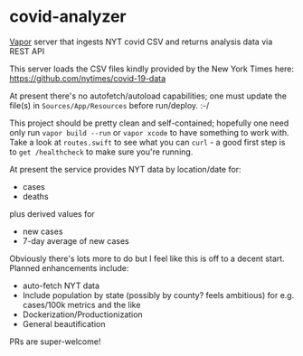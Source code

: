 # covid-analyzer
[Vapor](https://vapor.codes/) server that ingests NYT covid CSV and returns analysis data via REST API

This server loads the CSV files kindly provided by the New York Times here: https://github.com/nytimes/covid-19-data

At present there's no autofetch/autoload capabilities; one must update the file(s) in `Sources/App/Resources` before run/deploy.  :-/

This project should be pretty clean and self-contained; hopefully one need only run `vapor build --run` or `vapor xcode` to have something to work with.  Take a look at `routes.swift` to see what you can `curl` - a good first step is to `get /healthcheck` to make sure you're running.

At present the service provides NYT data by location/date for:
- cases
- deaths

plus derived values for
- new cases
- 7-day average of new cases

Obviously there's lots more to do but I feel like this is off to a decent start.  Planned enhancements include:
- auto-fetch NYT data
- Include population by state (possibly by county? feels ambitious) for e.g. cases/100k metrics and the like
- Dockerization/Productionization
- General beautification

PRs are super-welcome!
